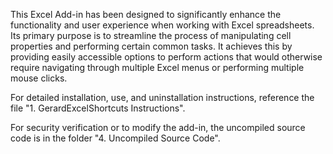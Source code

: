 This Excel Add-in has been designed to significantly enhance the functionality and user experience when working with Excel spreadsheets. Its primary purpose is to streamline the process of manipulating cell properties and performing certain common tasks. It achieves this by providing easily accessible options to perform actions that would otherwise require navigating through multiple Excel menus or performing multiple mouse clicks.

For detailed installation, use, and uninstallation instructions, reference the file "1. GerardExcelShortcuts Instructions".

For security verification or to modify the add-in, the uncompiled source code is in the folder "4. Uncompiled Source Code".
